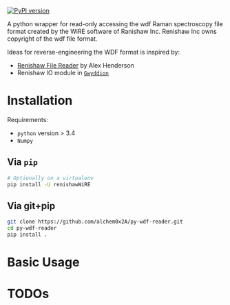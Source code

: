 [![PyPI version](https://badge.fury.io/py/renishawWiRE.svg)](https://badge.fury.io/py/renishawWiRE)

A python wrapper for read-only accessing the wdf Raman spectroscopy file format created
by the WiRE software of Ranishaw Inc.  Renishaw Inc owns copyright of
the wdf file format.

Ideas for reverse-engineering the WDF format is inspired by:

- [Renishaw File Reader](DOI:10.5281/zenodo.495477) by Alex Henderson
- Renishaw IO module in [`Gwyddion`](http://gwyddion.net/module-list-nocss.en.php)

# Installation

Requirements:

- `python` version > 3.4
- `Numpy`

## Via `pip`

```bash
# Optionally on a virtualenv
pip install -U renishawWiRE
```

## Via git+pip

```bash
git clone https://github.com/alchem0x2A/py-wdf-reader.git
cd py-wdf-reader
pip install .
```

# Basic Usage

# TODOs

